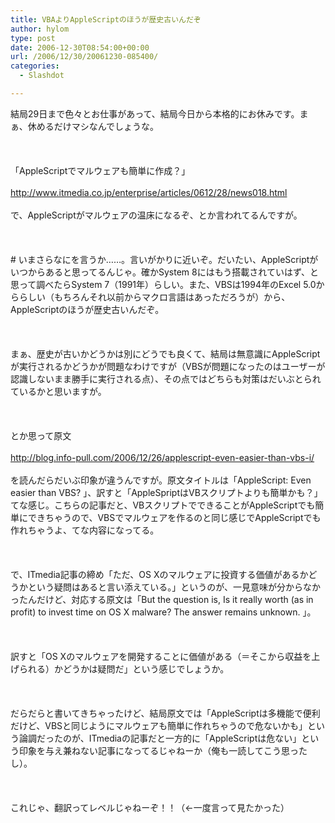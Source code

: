 ```yaml
---
title: VBAよりAppleScriptのほうが歴史古いんだぞ
author: hylom
type: post
date: 2006-12-30T08:54:00+00:00
url: /2006/12/30/20061230-085400/
categories:
  - Slashdot

---
```

結局29日まで色々とお仕事があって、結局今日から本格的にお休みです。まぁ、休めるだけマシなんでしょうな。</br>  
</br>   
「AppleScriptでマルウェアも簡単に作成？」</br>   
  <http://www.itmedia.co.jp/enterprise/articles/0612/28/news018.html> </br>   
で、AppleScriptがマルウェアの温床になるぞ、とか言われてるんですが。</br>  
</br>   
\# いまさらなにを言うか……。言いがかりに近いぞ。だいたい、AppleScriptがいつからあると思ってるんじゃ。確かSystem 8にはもう搭載されていはず、と思って調べたらSystem 7（1991年）らしい。また、VBSは1994年のExcel 5.0かららしい（もちろんそれ以前からマクロ言語はあっただろうが）から、AppleScriptのほうが歴史古いんだぞ。</br>  
</br>   
まぁ、歴史が古いかどうかは別にどうでも良くて、結局は無意識にAppleScriptが実行されるかどうかが問題なわけですが（VBSが問題になったのはユーザーが認識しないまま勝手に実行される点）、その点ではどちらも対策はだいぶとられているかと思いますが。</br>  
</br>   
とか思って原文</br>   
  <http://blog.info-pull.com/2006/12/26/applescript-even-easier-than-vbs-i/> </br>   
を読んだらだいぶ印象が違うんですが。原文タイトルは「AppleScript: Even easier than VBS? 」、訳すと「AppleSpriptはVBスクリプトよりも簡単かも？」てな感じ。こちらの記事だと、VBスクリプトでできることがAppleScriptでも簡単にできちゃうので、VBSでマルウェアを作るのと同じ感じでAppleScriptでも作れちゃうよ、てな内容になってる。</br>  
</br>   
で、ITmedia記事の締め「ただ、OS Xのマルウェアに投資する価値があるかどうかという疑問はあると言い添えている。」というのが、一見意味が分からなかったんだけど、対応する原文は「But the question is&#44; Is it really worth (as in profit) to invest time on OS X malware? The answer remains unknown. 」。</br>  
</br>   
訳すと「OS Xのマルウェアを開発することに価値がある（＝そこから収益を上げられる）かどうかは疑問だ」という感じでしょうか。</br>  
</br>   
だらだらと書いてきちゃったけど、結局原文では「AppleScriptは多機能で便利だけど、VBSと同じようにマルウェアも簡単に作れちゃうので危ないかも」という論調だったのが、ITmediaの記事だと一方的に「AppleScriptは危ない」という印象を与え兼ねない記事になってるじゃねーか（俺も一読してこう思ったし）。</br>  
</br>   
これじゃ、翻訳ってレベルじゃねーぞ！！（←一度言って見たかった）</br>